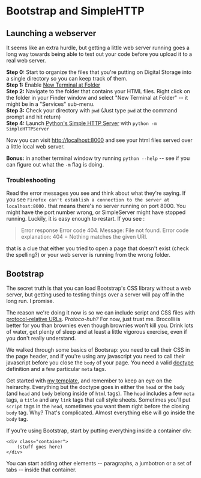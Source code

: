# Bootstrap and SimpleHTTP

## Launching a webserver
It seems like an extra hurdle, but getting a little web server running goes a long way towards being able to test out your code before you upload it to a real web server.

**Step 0:** Start to organize the files that you're putting on Digital Storage into a single directory so you can keep track of them.   
**Step 1:** Enable [New Terminal at Folder](http://osxdaily.com/2011/12/07/open-a-selected-finder-folder-in-a-new-terminal-window/)  
**Step 2:** Navigate to the folder that contains your HTML files. Right click on the folder in your Finder window and select "New Terminal at Folder" -- it might be in a "Services" sub-menu.  
**Step 3:** Check your directory with `pwd` (Just type `pwd` at the command prompt and hit return)  
**Step 4:** Launch [Python's Simple HTTP Server](http://www.pythonforbeginners.com/modules-in-python/how-to-use-simplehttpserver/0) with `python -m SimpleHTTPServer`  

Now you can visit <http://localhost:8000> and see your html files served over a little local web server. 

**Bonus:** in another terminal window try running `python --help` -- see if you can figure out what the `-m` flag is doing. 

### Troubleshooting

Read the error messages you see and think about what they're saying. If you see `Firefox can't establish a connection to the server at localhost:8000.` that means there's no server running on port 8000. You might have the port number wrong, or SimpleServer might have stopped running. Luckily, it is easy enough to restart. If you see :

> Error response
> Error code 404.
> Message: File not found.
> Error code explanation: 404 = Nothing matches the given URI. 

that is a clue that either you tried to open a page that doesn't exist (check the spelling?) or your web server is running from the wrong folder.

## Bootstrap
The secret truth is that you can load Bootstrap's CSS library without a web server, but getting used to testing things over a server will pay off in the long run. I promise.

The reason we're doing it now is so we can include script and CSS files with [protocol-relative URLs](http://www.paulirish.com/2010/the-protocol-relative-url/). *Protoco-huh?* For now, just trust me. Brocolli is better for you than brownies even though brownies won't kill you. Drink lots of water, get plenty of sleep and at least a little vigorous exercise, even if you don't really understand.

We walked through some basics of Bootsrap: you need to call their CSS in the page header, and if you're using any javascript you need to call their javascript before you close the `body` of your page. You need a valid [doctype](http://www.w3.org/QA/Tips/Doctype) definition and a few particular `meta` tags. 

Get started with [my template](https://github.com/amandabee/cunyjdata/blob/master/lecture%20notes/bootstrap/basic_bootstrap.html), and remember to keep an eye on the heirarchy. Everything but the doctype goes in either the `head` or the `body` (and `head` and `body` belong inside of `html` tags). The `head` includes a few `meta` tags, a `title` and any `link` tags that call style sheets. Sometimes you'll put `script` tags in the `head`, sometimes you want them right before the closing `body` tag. Why? That's complicated. Almost everything else will go inside the `body` tag. 

If you're using Bootstrap, start by putting everything inside a container div:

    <div class="container">
        (stuff goes here)
    </div>

You can start adding other elements -- paragraphs, a jumbotron or a set of tabs -- inside that container. 
